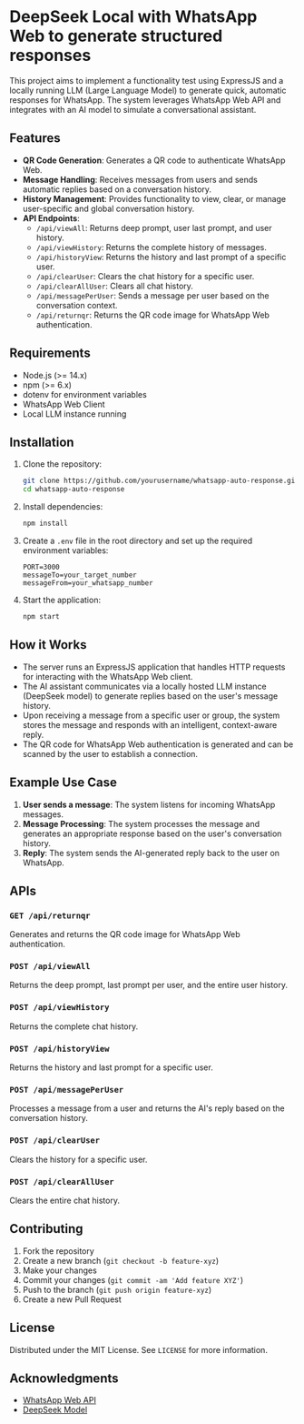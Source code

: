 # DeepSeek Local with WhatsApp Web to generate structured responses

This project aims to implement a functionality test using ExpressJS and a locally running LLM (Large Language Model) to generate quick, automatic responses for WhatsApp. The system leverages WhatsApp Web API and integrates with an AI model to simulate a conversational assistant.

## Features

- **QR Code Generation**: Generates a QR code to authenticate WhatsApp Web.
- **Message Handling**: Receives messages from users and sends automatic replies based on a conversation history.
- **History Management**: Provides functionality to view, clear, or manage user-specific and global conversation history.
- **API Endpoints**:
  - `/api/viewAll`: Returns deep prompt, user last prompt, and user history.
  - `/api/viewHistory`: Returns the complete history of messages.
  - `/api/historyView`: Returns the history and last prompt of a specific user.
  - `/api/clearUser`: Clears the chat history for a specific user.
  - `/api/clearAllUser`: Clears all chat history.
  - `/api/messagePerUser`: Sends a message per user based on the conversation context.
  - `/api/returnqr`: Returns the QR code image for WhatsApp Web authentication.

## Requirements

- Node.js (>= 14.x)
- npm (>= 6.x)
- dotenv for environment variables
- WhatsApp Web Client
- Local LLM instance running

## Installation

1. Clone the repository:

   ```bash
   git clone https://github.com/yourusername/whatsapp-auto-response.git
   cd whatsapp-auto-response
   ```

2. Install dependencies:

   ```bash
   npm install
   ```

3. Create a `.env` file in the root directory and set up the required environment variables:

   ```env
   PORT=3000
   messageTo=your_target_number
   messageFrom=your_whatsapp_number
   ```

4. Start the application:

   ```bash
   npm start
   ```

## How it Works

- The server runs an ExpressJS application that handles HTTP requests for interacting with the WhatsApp Web client.
- The AI assistant communicates via a locally hosted LLM instance (DeepSeek model) to generate replies based on the user's message history.
- Upon receiving a message from a specific user or group, the system stores the message and responds with an intelligent, context-aware reply.
- The QR code for WhatsApp Web authentication is generated and can be scanned by the user to establish a connection.

## Example Use Case

1. **User sends a message**: The system listens for incoming WhatsApp messages.
2. **Message Processing**: The system processes the message and generates an appropriate response based on the user's conversation history.
3. **Reply**: The system sends the AI-generated reply back to the user on WhatsApp.

## APIs

### `GET /api/returnqr`

Generates and returns the QR code image for WhatsApp Web authentication.

### `POST /api/viewAll`

Returns the deep prompt, last prompt per user, and the entire user history.

### `POST /api/viewHistory`

Returns the complete chat history.

### `POST /api/historyView`

Returns the history and last prompt for a specific user.

### `POST /api/messagePerUser`

Processes a message from a user and returns the AI's reply based on the conversation history.

### `POST /api/clearUser`

Clears the history for a specific user.

### `POST /api/clearAllUser`

Clears the entire chat history.

## Contributing

1. Fork the repository
2. Create a new branch (`git checkout -b feature-xyz`)
3. Make your changes
4. Commit your changes (`git commit -am 'Add feature XYZ'`)
5. Push to the branch (`git push origin feature-xyz`)
6. Create a new Pull Request

## License

Distributed under the MIT License. See `LICENSE` for more information.

## Acknowledgments

- [WhatsApp Web API]([https://github.com/viniciusfreitasdev/deepseek-with-whatsapp.git](https://docs.wwebjs.dev/index.html))
- [DeepSeek Model](https://www.deepseek.com/)
